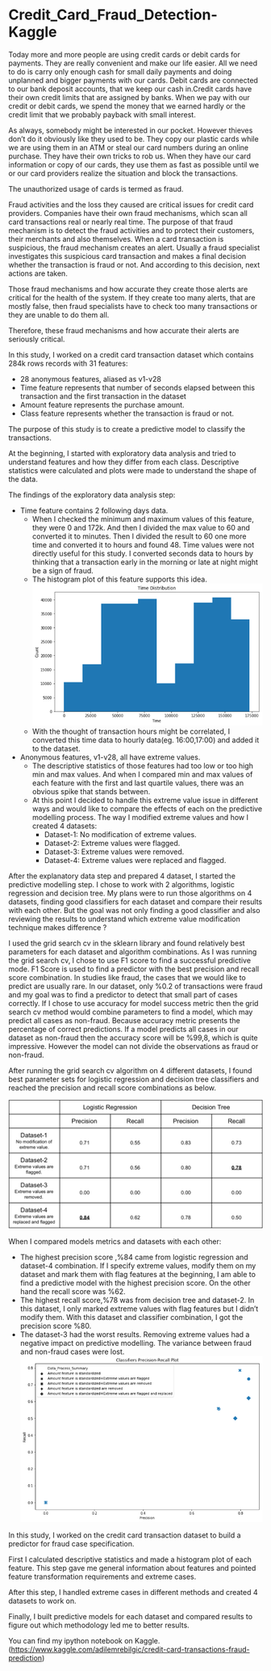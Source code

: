 # Credit_Card_Fraud_Detection-Kaggle

Today more and more people are using credit cards or debit cards for payments. They are really convenient and make our life easier. All we need to do is carry only enough cash for small daily payments and doing unplanned and bigger payments with our cards.
Debit  cards are connected to our bank deposit accounts, that we keep our cash in.Credit cards have their own credit limits that are assigned by banks. When we pay with our credit or debit cards, we spend the money that we earned hardly or the credit limit that we probably payback with small interest.

As always, somebody might be interested in our pocket. However thieves don’t do it obviously like they used to be. They copy our plastic cards while we are using them in an ATM or steal our card numbers during an online purchase. They have their own tricks to rob us. When they have our card information or copy of our cards, they use them as fast as possible until we or our card providers realize the situation and block the transactions.

The unauthorized usage of cards is termed as fraud.

Fraud activities and the loss they caused are critical issues for credit card providers. Companies have their own fraud mechanisms, which scan all card transactions real or nearly real time. The purpose of that fraud mechanism is to detect the fraud activities and to protect their customers, their merchants and also themselves. When a card transaction is suspicious, the fraud mechanism creates an alert. Usually a fraud specialist investigates this suspicious card transaction and makes a final decision whether the transaction is fraud or not. And according to this decision, next actions are taken. 

Those fraud mechanisms and how accurate they create those alerts are critical for the health of the system. If they create too many alerts, that are mostly false, then fraud specialists have to check too many transactions or they are unable to do them all.

Therefore, these fraud mechanisms and how accurate their alerts are seriously critical.

In this study, I worked on a credit card transaction dataset which contains 284k rows records with 31 features:

- 28 anonymous features, aliased as v1-v28
- Time feature represents that number of seconds elapsed between this transaction and the first transaction in the dataset
- Amount feature represents the purchase amount.
- Class feature represents whether the transaction is fraud or not.

The purpose of this study is to create a predictive model to classify the transactions.

At the beginning, I started with exploratory data analysis and tried to understand features and how they differ from each class. Descriptive statistics were calculated and plots were made to understand the shape of the data.

The findings of the exploratory data analysis step:
- Time feature contains 2 following days data. 
  - When I checked the minimum and maximum values of this feature, they were 0 and 172k. And then I divided the max value to 60 and converted it to minutes. Then I divided the result to 60 one more time and converted it to hours and found 48. Time values were not directly useful for this study. I converted seconds data to hours by thinking that a transaction early in the morning or late at night might be a sign of fraud. 
  - The histogram plot of this feature supports this idea.
 ![](images/Graph_1_Time_histogram.png)
  - With the thought of transaction hours might be correlated, I converted this time data to hourly data(eg. 16:00,17:00) and added it to the dataset.
- Anonymous features, v1-v28, all have extreme values.
  - The descriptive statistics of those features had too low or too high min and max values. And when I compared min and max values of each feature with the first and last quartile values, there was an obvious spike that stands between.
  - At this point I decided to handle this extreme value issue in different ways and would like to compare the effects of each on the predictive modelling process. The way I modified extreme values and how I created 4 datasets:
    - Dataset-1: No modification of extreme values.
    - Dataset-2: Extreme values were flagged.
    - Dataset-3: Extreme values were removed.
    - Dataset-4: Extreme values were replaced and flagged.

After the explanatory data step and prepared 4 dataset, I started the predictive modelling step. I chose to work with 2 algorithms, logistic regression and decision tree. My plans were to run those algorithms on 4 datasets, finding good classifiers for each dataset and compare their results with each other. But the goal was not only finding a good classifier and also reviewing the results to understand which extreme value modification technique makes difference ? 

I used the grid search cv in the sklearn library and found relatively best parameters for each dataset and algorithm combinations. As I was running the grid search cv, I chose to use F1 score to find a successful predictive mode. F1 Score is used to find a predictor with the best precision and recall score combination. In studies like fraud, the cases that we would like to predict are usually rare. In our dataset, only %0.2 of transactions were fraud and my goal was to find a predictor to detect that small part of cases correctly. If I chose to use accuracy for model success metric then the grid search cv method would combine parameters to find a model, which may predict all cases as non-fraud. Because accuracy metric presents the percentage of correct predictions. If a model predicts all cases in our dataset as non-fraud then the accuracy score will be %99,8, which is quite impressive. However the model can not divide the observations as fraud or non-fraud.

After running the grid search cv algorithm on 4 different datasets, I found best parameter sets for logistic regression and decision tree classifiers and reached the precision and recall score combinations as below.


![](images/Graph_2_Precision_recall_table.png)


When I compared models metrics and datasets with each other:
- The highest precision score ,%84 came from logistic regression and dataset-4 combination. If I specify extreme values, modify them on my dataset and mark them with flag features at the beginning, I am able to find a predictive model with the highest precision score. On the other hand the recall score was %62.
- The highest recall score,%78 was from decision tree and dataset-2. In this dataset, I only marked extreme values with flag features but I didn’t modify them. With this dataset and classifier combination, I got the precision score %80. 
- The dataset-3 had the worst results. Removing extreme values had a negative impact on predictive modelling. The variance between fraud and non-fraud cases were lost. 
![](images/Graph_3_Classifiers_precision_recall_score.png)

In this study, I worked on the credit card transaction dataset to build a predictor for fraud case specification.

First I calculated descriptive statistics and made a histogram plot of each feature. This step gave me general information about features and pointed feature transformation requirements and extreme cases.

After this step, I handled extreme cases in different methods and created 4 datasets to work on. 

Finally, I built predictive models for each dataset and compared results to figure out which methodology led me to better results.

You can find my ipython notebook on Kaggle.
(https://www.kaggle.com/adilemrebilgic/credit-card-transactions-fraud-prediction)
